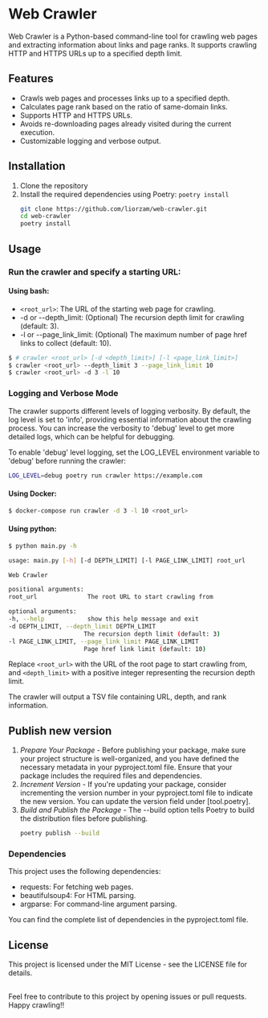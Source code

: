 # Web Crawler

Web Crawler is a Python-based command-line tool for crawling web pages and extracting information about links and page ranks. It supports crawling HTTP and HTTPS URLs up to a specified depth limit.

## Features

- Crawls web pages and processes links up to a specified depth.
- Calculates page rank based on the ratio of same-domain links.
- Supports HTTP and HTTPS URLs.
- Avoids re-downloading pages already visited during the current execution.
- Customizable logging and verbose output.

## Installation

1. Clone the repository
2. Install the required dependencies using Poetry: `poetry install`
   <!-- #TODO: Upload to my personal git -->
   ```sh
   git clone https://github.com/liorzam/web-crawler.git
   cd web-crawler
   poetry install
   ```

## Usage

### Run the crawler and specify a starting URL:
#### Using bash:
   * `<root_url>`: The URL of the starting web page for crawling.
   * -d or --depth_limit: (Optional) The recursion depth limit for crawling (default: 3).
   * -l or --page_link_limit: (Optional) The maximum number of page href links to collect (default: 10).

   ```sh 
   $ # crawler <root_url> [-d <depth_limit>] [-l <page_link_limit>]
   $ crawler <root_url> --depth_limit 3 --page_link_limit 10
   $ crawler <root_url> -d 3 -l 10
   ```

### Logging and Verbose Mode
The crawler supports different levels of logging verbosity. By default, the log level is set to 'info', providing essential information about the crawling process. You can increase the verbosity to 'debug' level to get more detailed logs, which can be helpful for debugging.

To enable 'debug' level logging, set the LOG_LEVEL environment variable to 'debug' before running the crawler:

```sh
LOG_LEVEL=debug poetry run crawler https://example.com
```

#### Using Docker:
   ```sh 
   $ docker-compose run crawler -d 3 -l 10 <root_url>
   ```

#### Using python:
   ```sh
$ python main.py -h
   
usage: main.py [-h] [-d DEPTH_LIMIT] [-l PAGE_LINK_LIMIT] root_url

Web Crawler

positional arguments:
root_url              The root URL to start crawling from

optional arguments:
-h, --help            show this help message and exit
-d DEPTH_LIMIT, --depth_limit DEPTH_LIMIT
                        The recursion depth limit (default: 3)
-l PAGE_LINK_LIMIT, --page_link_limit PAGE_LINK_LIMIT
                        Page href link limit (default: 10)

   ```

Replace `<root_url>` with the URL of the root page to start crawling from, and `<depth_limit>` with a positive integer representing the recursion depth limit.

The crawler will output a TSV file containing URL, depth, and rank information.

<!-- #TODO: Deploy docker to dockerhub -->

## Publish new version

1. *Prepare Your Package* - Before publishing your package, make sure your project structure is well-organized, and you have defined the necessary metadata in your pyproject.toml file. Ensure that your package includes the required files and dependencies.
1. *Increment Version* - If you're updating your package, consider incrementing the version number in your pyproject.toml file to indicate the new version. You can update the version field under [tool.poetry]. <!-- TODO: Github action that do that automatically  -->
1. *Build and Publish the Package* - The --build option tells Poetry to build the distribution files before publishing.
   ```sh
   poetry publish --build
   ```

### Dependencies
This project uses the following dependencies:

* requests: For fetching web pages.
* beautifulsoup4: For HTML parsing.
* argparse: For command-line argument parsing.

You can find the complete list of dependencies in the pyproject.toml file.

## License
This project is licensed under the MIT License - see the LICENSE file for details.

##
Feel free to contribute to this project by opening issues or pull requests. Happy crawling!!